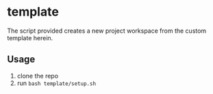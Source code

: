 # template

The script provided creates a new project workspace from the custom template herein.

## Usage

1. clone the repo
1. run `bash template/setup.sh`
